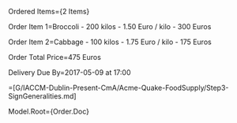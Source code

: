 Ordered Items={2 Items}
 
Order Item 1=Broccoli - 200 kilos - 1.50 Euro / kilo - 300 Euros
 
Order Item 2=Cabbage - 100 kilos - 1.75 Euro / kilo - 175 Euros
 
Order Total Price=475 Euros
 
Delivery Due By=2017-05-09 at 17:00
 
=[G/IACCM-Dublin-Present-CmA/Acme-Quake-FoodSupply/Step3-SignGeneralities.md]

Model.Root={Order.Doc}